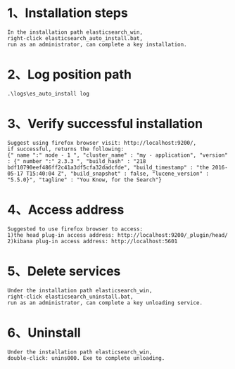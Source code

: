 # 1、Installation steps

    In the installation path elasticsearch_win, 
    right-click elasticsearch_auto_install.bat, 
    run as an administrator, can complete a key installation.

# 2、Log position  path
    .\logs\es_auto_install log

# 3、Verify successful installation 
    Suggest using firefox browser visit: http://localhost:9200/, 
    if successful, returns the following: 
    {" name ":" node - 1 ", "cluster_name" : "my - application", "version" : {" number ":" 2.3.3 ", "build_hash" : "218 bdf10790eef486ff2c41a3df5cfa32dadcfde", "build_timestamp" : "the 2016-05-17 T15:40:04 Z", "build_snapshot" : false, "lucene_version" : "5.5.0}", "tagline" : "You Know, for the Search"}

# 4、Access address
    Suggested to use firefox browser to access:  
    1)the head plug-in access address: http://localhost:9200/_plugin/head/ 
    2)kibana plug-in access address: http://localhost:5601

# 5、Delete services
    Under the installation path elasticsearch_win, 
    right-click elasticsearch_uninstall.bat, 
    run as an administrator, can complete a key unloading service.

# 6、Uninstall
    Under the installation path elasticsearch_win, 
    double-click: unins000. Exe to complete unloading.
